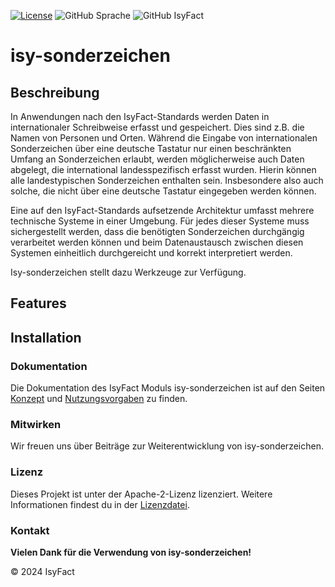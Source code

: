 [![License](https://img.shields.io/badge/License-Apache_2.0-orange)](https://opensource.org/licenses/Apache-2.0)
![GitHub Sprache](https://img.shields.io/badge/Language-Java_17-orange)
![GitHub IsyFact](https://img.shields.io/badge/IsyFact-IsyLogging_3.0.0-blue)

# isy-sonderzeichen

## Beschreibung

In Anwendungen nach den IsyFact-Standards werden Daten in internationaler Schreibweise erfasst und gespeichert. Dies
sind z.B. die Namen von Personen und Orten. Während die Eingabe von internationalen Sonderzeichen über eine deutsche
Tastatur nur einen beschränkten Umfang an Sonderzeichen erlaubt, werden möglicherweise auch Daten abgelegt, die
international landesspezifisch erfasst wurden. Hierin können alle landestypischen Sonderzeichen enthalten sein.
Insbesondere also auch solche, die nicht über eine deutsche Tastatur eingegeben werden können.

Eine auf den IsyFact-Standards aufsetzende Architektur umfasst mehrere technische Systeme in einer Umgebung. Für jedes
dieser Systeme muss sichergestellt werden, dass die benötigten Sonderzeichen durchgängig verarbeitet werden können und
beim Datenaustausch zwischen diesen Systemen einheitlich durchgereicht und korrekt interpretiert werden.

Isy-sonderzeichen stellt dazu Werkzeuge zur Verfügung.

## Features

## Installation

### Dokumentation

Die Dokumentation des IsyFact Moduls isy-sonderzeichen ist auf den Seiten
[Konzept](docs/modules/ROOT/pages/konzept) und
[Nutzungsvorgaben](docs/modules/ROOT/pages/nutzungsvorgaben)
zu finden.

### Mitwirken

Wir freuen uns über Beiträge zur Weiterentwicklung von isy-sonderzeichen.

### Lizenz

Dieses Projekt ist unter der Apache-2-Lizenz lizenziert. Weitere Informationen findest du in
der [Lizenzdatei](license/LICENSE).

### Kontakt

__Vielen Dank für die Verwendung von isy-sonderzeichen!__

© 2024 IsyFact
